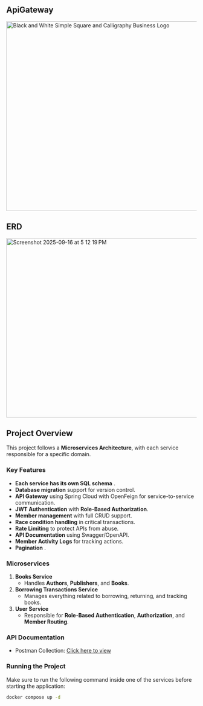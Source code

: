 ## ApiGateway
<img width="1024" height="500" alt="Black and White Simple Square and Calligraphy Business Logo" src="https://github.com/user-attachments/assets/e9c6aa4c-28f1-4833-b042-01471a18c05c" />

## ERD
<img width="641" height="473" alt="Screenshot 2025-09-16 at 5 12 19 PM" src="https://github.com/user-attachments/assets/29f12b9b-8c09-4d1f-b108-c9e811e5a9b3" />

## Project Overview  

This project follows a **Microservices Architecture**, with each service responsible for a specific domain.  

### Key Features  
- **Each service has its own SQL schema** .  
- **Database migration** support for version control.  
- **API Gateway** using Spring Cloud with OpenFeign for service-to-service communication.  
- **JWT Authentication** with **Role-Based Authorization**.  
- **Member management** with full CRUD support.  
- **Race condition handling** in critical transactions.  
- **Rate Limiting** to protect APIs from abuse.  
- **API Documentation** using Swagger/OpenAPI.  
- **Member Activity Logs** for tracking actions.  
- **Pagination** .  

### Microservices  
1. **Books Service**  
   - Handles **Authors**, **Publishers**, and **Books**.  
2. **Borrowing Transactions Service**  
   - Manages everything related to borrowing, returning, and tracking books.  
3. **User Service**  
   - Responsible for **Role-Based Authentication**, **Authorization**, and **Member Routing**.  

### API Documentation  
- Postman Collection: [Click here to view](https://www.postman.com/mohamedgamal167/workspace/code-81/collection/32005719-32c7a4b2-321b-400b-b3ff-1fbf0421a14e?action=share&creator=32005719)  

### Running the Project  
Make sure to run the following command inside one of the services before starting the application:  

```bash
docker compose up -d

 

